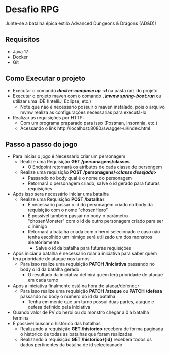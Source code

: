 #   Desafio RPG

Junte-se a batalha épica estilo Advanced Dungeons & Dragons (AD&D)!

##   Requisitos

 - Java 17
 - Docker
 - Git

##   Como Executar o projeto
 
 - Executar o comando ***docker-compose up -d*** na pasta raiz do projeto
 - Executar o projeto maven com o comando ***.\mvnw spring-boot:run*** ou utilizar uma IDE (IntelliJ, Eclipse, etc.)
   - Note que não é necessario possuir o maven instalado, pois o arquivo mvnw realiza as configurações necessarias para executá-lo
 - Realizar as requisições por HTTP: 
   - Com um programa praparado para isso (Postman, Insomnia, etc.)
   - Acessando o link http://localhost:8080/swagger-ui/index.html

##  Passo a passo do jogo
 
 - Para iniciar o jogo é Necessario criar um personagem
   - Realize uma Requisição **GET /personagens/classes**
     - O Endpoint retornará os atributos de cada classe de persongem
   - Realize uma requisição **POST /personagens/*\<classe desejada\>***
     - Passando no body qual é o nome do personagem
     - Retornará o personagem criado, salve o id gerado para futuras requisições
 - Após isso sera necessário iniciar uma batalha
   - Realize uma Requisição **POST /batalhar** 
     - É necessario passar o id do personagem criado no body da requisição com o nome "chosenHero"
     - É possivel também passar no body o parâmetro "chosenMonster" com o id de outro personagem criado para ser o inimigo
     - Retornará a batalha criada com o heroi selecionado e caso não tenha escolhido um inimigo será utilizado um dos monstros aleatóriamente
       - Salve o id da batalha para futuras requisições
 - Após iniciar a batalha é necessario rolar a iniciativa para saber quem tera prioridade de ataque nos turnos
   - Para isso realize uma requisição **PATCH /iniciativa** passando no body o id da batalha gerado
     - O resultado da iniciativa definirá quem terá prioridade de ataque em cada turno
 - Após a iniciativa finalmente está na hora de atacar/defender
   - Para isso realize uma requisição **PATCH /ataque** ou **PATCH /defesa** passando no body o número do id da batalha
     - Tenha em mente que um turno possui duas partes, ataque e defesa definido pela iniciativa
- Quando valor de PV do heroi ou do monstro chegar a 0 a batalha termina
- É possivel buscar o histórico das batalhas 
  - Realizando a requisição **GET /historico** recebera de forma paginada o historico de todas as batalhas que foram realizadas
  - Realizando a requisição **GET /historico/{id}** recebera todos os dados pertinentes da batalha de id selecioanado


